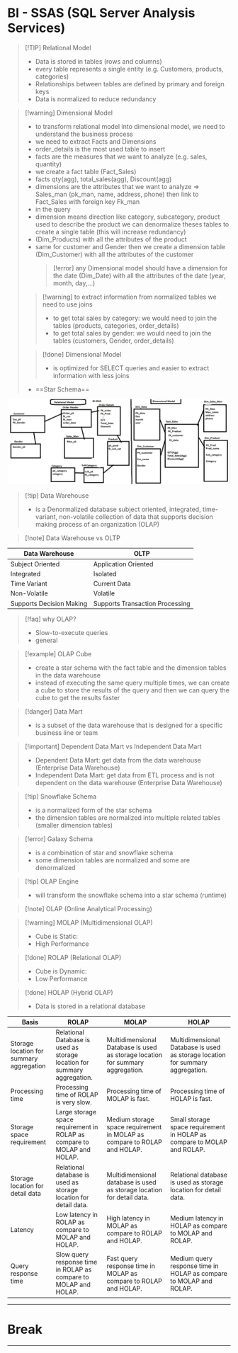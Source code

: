 # BI - SSAS (SQL Server Analysis Services)

> [!TIP] Relational Model
>
> - Data is stored in tables (rows and columns)
> - every table represents a single entity (e.g. Customers, products, categories)
> - Relationships between tables are defined by primary and foreign keys
> - Data is normalized to reduce redundancy

> [!warning] Dimensional Model
>
> - to transform relational model into dimensional model, we need to understand the business process
> - we need to extract Facts and Dimensions
> - order_details is the most used table to insert
> - facts are the measures that we want to analyze (e.g. sales, quantity)
> - we create a fact table (Fact_Sales)
> - facts qty(agg), total_sales(agg), Discount(agg)
> - dimensions are the attributes that we want to analyze => Sales_man (pk_man, name, address, phone) then link to Fact_Sales with foreign key Fk_man
> - in the query
> - dimension means direction like category, subcategory, product used to describe the product we can denormalize theses tables to create a single table (this will increase redundancy)
> - (Dim_Products) with all the attributes of the product
> - same for customer and Gender then we create a dimension table (Dim_Customer) with all the attributes of the customer
>   > [!error] any Dimensional model should have a dimension for the date (Dim_Date) with all the attributes of the date (year, month, day,...)
>
> > [!warning] to extract information from normalized tables we need to use joins
> >
> > - to get total sales by category: we would need to join the tables (products, categories, order_details)
> > - to get total sales by gender: we would need to join the tables (customers, Gender, order_details)
>
> > [!done] Dimensional Model
> >
> > - is optimized for SELECT queries and easier to extract information with less joins
>
> - ==Star Schema==

![](Pasted%20image%2020240426094136.png)

> [!tip] Data Warehouse
>
> - is a Denormalized database subject oriented, integrated, time-variant, non-volatile collection of data that supports decision making process of an organization (OLAP)

> [!note] Data Warehouse vs OLTP

| Data Warehouse           | OLTP                            |
| ------------------------ | ------------------------------- |
| Subject Oriented         | Application Oriented            |
| Integrated               | Isolated                        |
| Time Variant             | Current Data                    |
| Non-Volatile             | Volatile                        |
| Supports Decision Making | Supports Transaction Processing |

> [!faq] why OLAP?
>
> - Slow-to-execute queries
> - general

> [!example] OLAP Cube
>
> - create a star schema with the fact table and the dimension tables in the data warehouse
> - instead of executing the same query multiple times, we can create a cube to store the results of the query and then we can query the cube to get the results faster

> [!danger] Data Mart
>
> - is a subset of the data warehouse that is designed for a specific business line or team

> [!important] Dependent Data Mart vs Independent Data Mart
>
> - Dependent Data Mart: get data from the data warehouse (Enterprise Data Warehouse)
> - Independent Data Mart: get data from ETL process and is not dependent on the data warehouse (Enterprise Data Warehouse)

> [!tip] Snowflake Schema
>
> - is a normalized form of the star schema
> - the dimension tables are normalized into multiple related tables (smaller dimension tables)

> [!error] Galaxy Schema
>
> - is a combination of star and snowflake schema
> - some dimension tables are normalized and some are denormalized

> [!tip] OLAP Engine
>
> - will transform the snowflake schema into a star schema (runtime)


> [!note] OLAP (Online Analytical Processing)

> [!warning] MOLAP (Multidimensional OLAP)
>
> - Cube is Static:
> - High Performance

> [!done] ROLAP (Relational OLAP)
>
> - Cube is Dynamic:
> - Low Performance

> [!done] HOLAP (Hybrid OLAP)
>
> - Data is stored in a relational database

| Basis                                    | ROLAP                                                                    | MOLAP                                                                          | HOLAP                                                                          |
| ---------------------------------------- | ------------------------------------------------------------------------ | ------------------------------------------------------------------------------ | ------------------------------------------------------------------------------ |
| Storage location for summary aggregation | Relational Database is used as storage location for summary aggregation. | Multidimensional Database is used as storage location for summary aggregation. | Multidimensional Database is used as storage location for summary aggregation. |
| Processing time                          | Processing time of ROLAP is very slow.                                   | Processing time of MOLAP is fast.                                              | Processing time of HOLAP is fast.                                              |
| Storage space requirement                | Large storage space requirement in ROLAP as compare to MOLAP and HOLAP.  | Medium storage space requirement in MOLAP as compare to ROLAP and HOLAP.       | Small storage space requirement in HOLAP as compare to MOLAP and ROLAP.        |
| Storage location for detail data         | Relational database is used as storage location for detail data.         | Multidimensional database is used as storage location for detail data.         | Relational database is used as storage location for detail data.               |
| Latency                                  | Low latency in ROLAP as compare to MOLAP and HOLAP.                      | High latency in MOLAP as compare to ROLAP and HOLAP.                           | Medium latency in HOLAP as compare to MOLAP and ROLAP.                         |
| Query response time                      | Slow query response time in ROLAP as compare to MOLAP and HOLAP.         | Fast query response time in MOLAP as compare to ROLAP and HOLAP.               | Medium query response time in HOLAP as compare to MOLAP and ROLAP.             |

---

# Break

---
